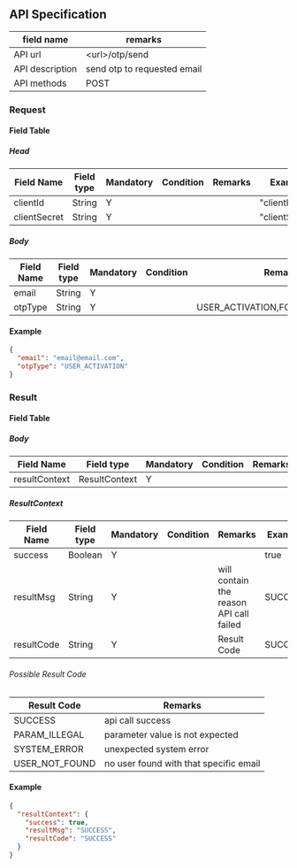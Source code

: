 ## API Specification

| field name      | remarks                     |
| --------------- | --------------------------- |
| API url         | \<url\>/otp/send            |
| API description | send otp to requested email |
| API methods     | POST                        |

### Request

#### Field Table

##### Head

| Field Name   | Field type | Mandatory | Condition | Remarks | Example        |
| ------------ | ---------- | --------- | --------- | ------- | -------------- |
| clientId     | String     | Y         |           |         | "clientId"     |
| clientSecret | String     | Y         |           |         | "clientSecret" |

##### Body

| Field Name | Field type | Mandatory | Condition | Remarks                         | Example           |
| ---------- | ---------- | --------- | --------- | ------------------------------- | ----------------- |
| email      | String     | Y         |           |                                 | "email@email.com" |
| otpType    | String     | Y         |           | USER_ACTIVATION,FORGOT_PASSWORD | "USER_ACTIVATION" |

#### Example

```json
{
  "email": "email@email.com",
  "otpType": "USER_ACTIVATION"
}
```

### Result

#### Field Table

##### Body

| Field Name    | Field type    | Mandatory | Condition | Remarks | Example |
| ------------- | ------------- | --------- | --------- | ------- | ------- |
| resultContext | ResultContext | Y         |           |         |         |

##### ResultContext

| Field Name | Field type | Mandatory | Condition | Remarks                                 | Example |
| ---------- | ---------- | --------- | --------- | --------------------------------------- | ------- |
| success    | Boolean    | Y         |           |                                         | true    |
| resultMsg  | String     | Y         |           | will contain the reason API call failed | SUCCESS |
| resultCode | String     | Y         |           | Result Code                             | SUCCESS |

###### Possible Result Code

| Result Code    | Remarks                                |
| -------------- | -------------------------------------- |
| SUCCESS        | api call success                       |
| PARAM_ILLEGAL  | parameter value is not expected        |
| SYSTEM_ERROR   | unexpected system error                |
| USER_NOT_FOUND | no user found with that specific email |

#### Example

```json
{
  "resultContext": {
    "success": true,
    "resultMsg": "SUCCESS",
    "resultCode": "SUCCESS"
  }
}
```
